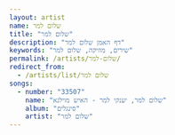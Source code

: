 ```yaml
---
layout: artist
name: שלום למר
title: "שלום למר"
description: "דף האמן שלום למר"
keywords: "שירים, מוזיקה, שלום למר"
permalink: /artists/שלום-למר/
redirect_from:
  - /artists/list/שלום למר
songs:
  - number: "33507"
    name: "שלום למר, יענקי למר - האיש מוילנא"
    album: "סינגלים"
    artist: "שלום למר"
---
```


